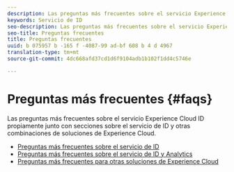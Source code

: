 ```yaml
---
description: Las preguntas más frecuentes sobre el servicio Experience Cloud ID propiamente junto con secciones sobre el servicio de ID y otras combinaciones de soluciones de Experience Cloud.
keywords: Servicio de ID
seo-description: Las preguntas más frecuentes sobre el servicio Experience Cloud ID propiamente junto con secciones sobre el servicio de ID y otras combinaciones de soluciones de Experience Cloud.
seo-title: Preguntas frecuentes
title: Preguntas frecuentes
uuid: b 075957 b -165 f -4087-99 ad-bf 608 b 4 d 4967
translation-type: tm+mt
source-git-commit: 4dc668afd37cd1d6f9104adb1b102f1dd4c5746e

---
```



# Preguntas más frecuentes {#faqs}

Las preguntas más frecuentes sobre el servicio Experience Cloud ID propiamente junto con secciones sobre el servicio de ID y otras combinaciones de soluciones de Experience Cloud.

* [Preguntas más frecuentes sobre el servicio de ID](mcvid-faq.md)
* [Preguntas más frecuentes sobre el servicio de ID y Analytics](mcvid-analytics-faq.md)
* [Preguntas más frecuentes para otras soluciones de Experience Cloud](mcvid-other-faq.md)
